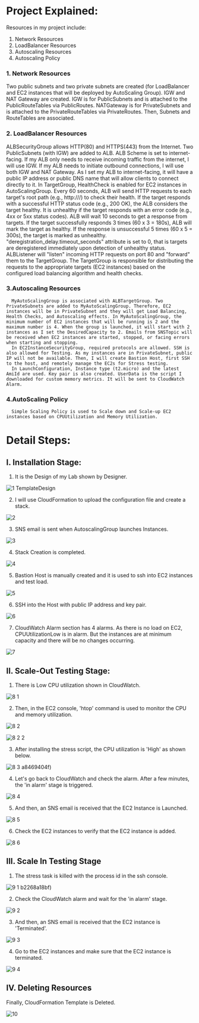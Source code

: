 # Project Explained:
 Resources in my project include: 
1. Network Resources
2. LoadBalancer Resources
3. Autoscaling Resources
4. Autoscaling Policy



### 1. Network Resources
Two public subnets and two private subnets are created (for LoadBalancer and EC2 instances that will be deployed by AutoScaling Group). IGW and NAT Gateway are created. IGW is for PublicSubnets and is attached to the PublicRouteTables via PublicRoutes. NATGateway is for PrivateSubnets and is attached to the PrivateRouteTables via PrivateRoutes. Then, Subnets and RouteTables are associated.

### 2. LoadBalancer Resources
ALBSecurityGroup allows HTTP(80) and HTTPS(443) from the Internet. Two PublicSubnets (with IGW) are added to ALB. ALB Scheme is set to internet-facing. If my ALB only needs to receive incoming traffic from the internet, I will use IGW. If my ALB needs to initiate outbound connections, I will use both IGW and NAT Gateway.
As I set my ALB to internet-facing, it will have a public IP address or public DNS name that will allow clients to connect directly to it.
      In TargetGroup, HealthCheck is enabled for EC2 instances in AutoScalingGroup. Every 60 seconds, ALB will send HTTP requests to each target's root path (e.g., http://<target-ip>/) to check their health. If the target responds with a successful HTTP status code (e.g., 200 OK), the ALB considers the target healthy. It is unhealthy if the target responds with an error code (e.g., 4xx or 5xx status codes). ALB will wait 10 seconds to get a response from targets. If the target successfully responds 3 times (60 x 3 = 180s), ALB will mark the target as healthy. If the response is unsuccessful 5 times (60 x 5 = 300s), the target is marked as unhealthy. "deregistration_delay.timeout_seconds" attribute is set to 0, that is targets are deregistered immediately upon detection of unhealthy status.
      ALBListener will "listen" incoming HTTP requests on port 80 and "forward" them to the TargetGroup. The TargetGroup is responsible for distributing the requests to the appropriate targets (EC2 instances) based on the configured load balancing algorithm and health checks.

### 3.Autoscaling Resources
      MyAutoScalingGroup is associated with ALBTargetGroup. Two PrivateSubnets are added to MyAutoScalingGroup. Therefore, EC2 instances will be in PrivateSubnet and they will get Load Balancing, Health Checks, and Autoscaling effects. In MyAutoScalingGroup, the minimum number of EC2 instances that will be running is 2 and the maximum number is 4. When the group is launched, it will start with 2 instances as I set the DesiredCapacity to 2. Emails from SNSTopic will be received when EC2 instances are started, stopped, or facing errors when starting and stopping.
      In EC2InstanceSecurityGroup, required protocols are allowed. SSH is also allowed for Testing. As my instances are in PrivateSubnet, public IP will not be available. Then, I will create Bastion Host, first SSH to the host, and remotely manage the EC2s for Stress testing.
      In LaunchConfiguration, Instance type (t2.micro) and the latest AmiId are used. Key pair is also created. UserData is the script I downloaded for custom memory metrics. It will be sent to CloudWatch Alarm.

### 4.AutoScaling Policy 
      Simple Scaling Policy is used to Scale down and Scale-up EC2 instances based on CPUUtilization and Memory Utilization. 


# Detail Steps:

## I. Installation Stage:

1. It is the Design of my Lab shown by Designer.

![1 TemplateDesign](https://github.com/aungswanhtetpaing/AutoScalingLab/assets/135700688/9a6de146-25ee-40f1-9cbd-711bd73c5596)

2. I will use CloudFormation to upload the configuration file and create a stack.

![2](https://github.com/aungswanhtetpaing/AutoScalingLab/assets/135700688/26565072-128e-498b-a004-2ba353364e06)

3. SNS email is sent when AutoscalingGroup launches Instances.

![3](https://github.com/aungswanhtetpaing/AutoScalingLab/assets/135700688/ac63733f-a377-4647-adc4-6f61e5ff5445)

4. Stack Creation is completed.

![4](https://github.com/aungswanhtetpaing/AutoScalingLab/assets/135700688/4d258f41-b62f-439f-94dc-b6c9d776d094)

5. Bastion Host is manually created and it is used to ssh into EC2 instances and test load.

![5](https://github.com/aungswanhtetpaing/AutoScalingLab/assets/135700688/7b927a13-f10c-48ce-9398-6235f72118c5)

6. SSH into the Host with public IP address and key pair.

![6](https://github.com/aungswanhtetpaing/AutoScalingLab/assets/135700688/76490d5a-2283-432b-a1ce-072bf4c30b5c)

7. CloudWatch Alarm section has 4 alarms. As there is no load on EC2, CPUUtilizationLow is in alarm. But the instances are at minimum capacity and there will be no changes occurring.

![7](https://github.com/aungswanhtetpaing/AutoScalingLab/assets/135700688/49ea79b9-486f-48ab-a92e-89d54d7b0064)


## II. Scale-Out Testing Stage:

1. There is Low CPU utilization shown in CloudWatch.

![8 1](https://github.com/aungswanhtetpaing/AutoScalingLab/assets/135700688/d6ac8c8d-14b4-4458-a1f1-1fec27cd6e4a)

2. Then, in the EC2 console, 'htop' command is used to monitor the CPU and memory utilization.

![8 2](https://github.com/aungswanhtetpaing/AutoScalingLab/assets/135700688/ac2bff2f-6482-45fe-87fd-0e206aae25a7)

![8 2 2](https://github.com/aungswanhtetpaing/AutoScalingLab/assets/135700688/33e9b720-8317-463a-91bf-e17a8469404f) 

3. After installing the stress script, the CPU utilization is 'High' as shown below.

![8 3](https://github.com/aungswanhtetpaing/AutoScalingLab/assets/135700688/3fff8597-3d18-44b8-a569-ac7187520d58)
a8469404f)

4. Let's go back to CloudWatch and check the alarm. After a few minutes, the 'in alarm' stage is triggered.

![8 4](https://github.com/aungswanhtetpaing/AutoScalingLab/assets/135700688/b8be29aa-8c0a-4b12-b1f3-2ed0f029482e)

5. And then, an SNS email is received that the EC2 Instance is Launched.

![8 5](https://github.com/aungswanhtetpaing/AutoScalingLab/assets/135700688/8c626745-bd52-4612-a0aa-43a5db93c8b2)

6. Check the EC2 instances to verify that the EC2 instance is added.

![8 6](https://github.com/aungswanhtetpaing/AutoScalingLab/assets/135700688/52d9e2b1-f55d-426d-b37b-38b2268a18bf)


## III. Scale In Testing Stage


1. The stress task is killed with the process id in the ssh console.

![9 1](https://github.com/aungswanhtetpaing/AutoScalingLab/assets/135700688/f292efa1-3f75-4f03-8622-cdae5ba6db5d)
b2268a18bf)

2. Check the CloudWatch alarm and wait for the 'in alarm' stage.

![9 2](https://github.com/aungswanhtetpaing/AutoScalingLab/assets/135700688/5eaeb3c9-01e6-4392-9d82-a46e179ea12b)

3. And then, an SNS email is received that the EC2 instance is 'Terminated'.

![9 3](https://github.com/aungswanhtetpaing/AutoScalingLab/assets/135700688/8e38ff37-a263-452a-99b0-4db20cdb8c30)

4. Go to the EC2 instances and make sure that the EC2 instance is terminated.

![9 4](https://github.com/aungswanhtetpaing/AutoScalingLab/assets/135700688/24625aa3-6253-4525-b6df-0dd18b6323c9)


## IV. Deleting Resources

Finally, CloudFormation Template is Deleted. 

![10](https://github.com/aungswanhtetpaing/AutoScalingLab/assets/135700688/4220e33e-c582-441b-9516-ab4da9cbd567)
